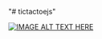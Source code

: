 "# tictactoejs" 


[![IMAGE ALT TEXT HERE](https://img.youtube.com/vi/YOUTUBE_VIDEO_ID_HERE/0.jpg)](https://www.youtube.com/watch?v=P2TcQ3h0ipQ)